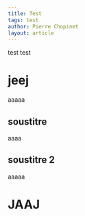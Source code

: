 ```yaml
---
title: Test
tags: test
author: Pierre Chopinet
layout: article
---
```


test test 

<!--more-->

# jeej

aaaaa

## soustitre

aaaa

## soustitre 2

aaaaa

# JAAJ